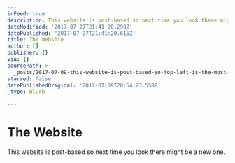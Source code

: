 ```yaml
---
inFeed: true
description: This website is post-based so next time you look there might be a new one.
dateModified: '2017-07-27T21:41:20.298Z'
datePublished: '2017-07-27T21:41:20.615Z'
title: The Website
author: []
publisher: {}
via: {}
sourcePath: >-
  _posts/2017-07-09-this-website-is-post-based-so-top-left-is-the-most-recent-po.md
starred: false
datePublishedOriginal: '2017-07-09T20:54:23.558Z'
_type: Blurb

---
```

# The Website

This website is post-based so next time you look there might be a new one.